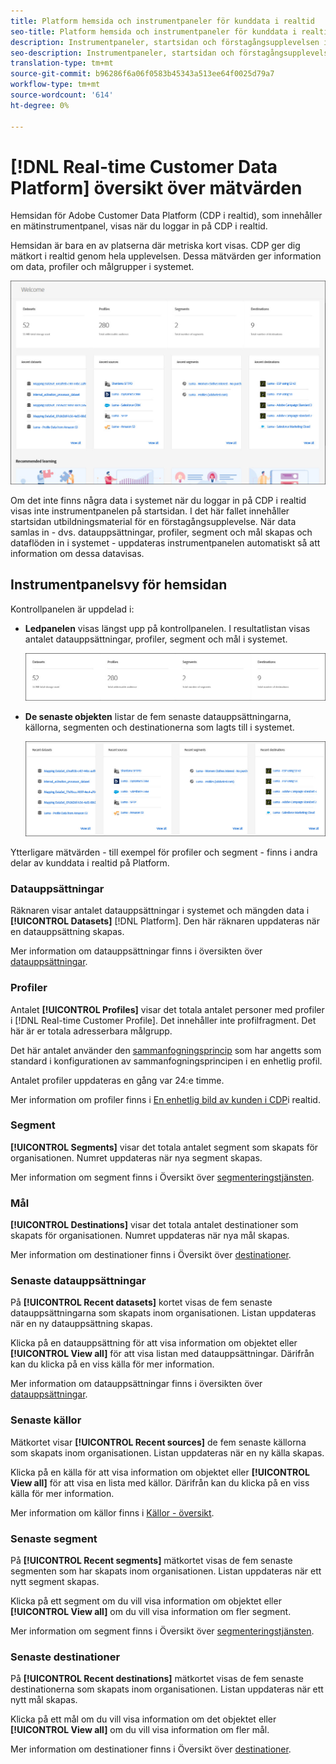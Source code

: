 ```yaml
---
title: Platform hemsida och instrumentpaneler för kunddata i realtid
seo-title: Platform hemsida och instrumentpaneler för kunddata i realtid
description: Instrumentpaneler, startsidan och förstagångsupplevelsen i Adobe Experience Platform
seo-description: Instrumentpaneler, startsidan och förstagångsupplevelsen i Adobe Experience Platform
translation-type: tm+mt
source-git-commit: b96286f6a06f0583b45343a513ee64f0025d79a7
workflow-type: tm+mt
source-wordcount: '614'
ht-degree: 0%

---
```



# [!DNL Real-time Customer Data Platform] översikt över mätvärden

Hemsidan för Adobe Customer Data Platform (CDP i realtid), som innehåller en mätinstrumentpanel, visas när du loggar in på CDP i realtid.

Hemsidan är bara en av platserna där metriska kort visas. CDP ger dig mätkort i realtid genom hela upplevelsen. Dessa mätvärden ger information om data, profiler och målgrupper i systemet.

![bild](assets/home2.jpg)

Om det inte finns några data i systemet när du loggar in på CDP i realtid visas inte instrumentpanelen på startsidan. I det här fallet innehåller startsidan utbildningsmaterial för en förstagångsupplevelse. När data samlas in - dvs. <!--sources-->datauppsättningar, profiler, segment och mål skapas och dataflöden in i systemet - uppdateras instrumentpanelen automatiskt så att information om dessa data<!-- in metric cards-->visas.

## Instrumentpanelsvy för hemsidan

<!--The dashboard shows information in several areas. Each category of information displays for the time range shown beneath the data.-->

Kontrollpanelen är uppdelad i<!-- two areas.-->:

* **Ledpanelen** visas längst upp på kontrollpanelen. I resultatlistan visas antalet datauppsättningar, profiler, segment och mål i systemet.

   ![bild](assets/home-leaderboard2.jpg)

<!-- * **Metric cards** display beneath the leaderboard. Metric cards show additional information, such as percentages or trends. Metric cards appear as data is collected.
    ![image](assets/home-metrics.jpg)
Some information is shown in different ways on both the leaderboard and metric cards. -->
* **De senaste objekten** listar de fem senaste datauppsättningarna, källorna, segmenten och destinationerna som lagts till i systemet.

   ![bild](assets/home-recent.jpg)

Ytterligare mätvärden - till exempel för profiler och segment - finns i andra delar av kunddata i realtid på Platform.

### Datauppsättningar

Räknaren visar antalet datauppsättningar i systemet och mängden data i **[!UICONTROL Datasets]** [!DNL Platform]. Den här räknaren uppdateras när en datauppsättning skapas.

Mer information om datauppsättningar finns i översikten över [datauppsättningar](../catalog/datasets/overview.md).

### Profiler

Antalet **[!UICONTROL Profiles]** visar det totala antalet personer med profiler i [!DNL Real-time Customer Profile]. Det innehåller inte profilfragment. Det här är er totala adresserbara målgrupp.

Det här antalet använder den [sammanfogningsprincip](profile/merge-policies.md) som har angetts som standard i konfigurationen av sammanfogningsprincipen i en enhetlig profil.

Antalet profiler uppdateras en gång var 24:e timme.

Mer information om profiler finns i [En enhetlig bild av kunden i CDP](profile/profile-overview.md)i realtid.

### Segment

**[!UICONTROL Segments]** visar det totala antalet segment som skapats för organisationen. Numret uppdateras när nya segment skapas.

Mer information om segment finns i Översikt över [segmenteringstjänsten](segmentation/segmentation-overview.md).

### Mål 

**[!UICONTROL Destinations]** visar det totala antalet destinationer som skapats för organisationen. Numret uppdateras när nya mål skapas.

Mer information om destinationer finns i Översikt över [destinationer](destinations/destinations-overview.md).

<!-- ### Successful profile records

In the leaderboard **[!UICONTROL Successful profile records]** shows the total number of records that have been successfully processed into the profile.

There is also a metric card that shows the percentage of successful records. Click **[!UICONTROL View datasets]** to see more details about the profile records. Hover over the colored area of the graph to see additional details:

![image](assets/home-profilerecords-details.PNG)

The number of successful profile records is updated hourly. 

For more information about profiles, see [A unified view of your customer in Real-time CDP](profile/profile-overview.md).

### Total profile records

The **[!UICONTROL Total profile records]** metric card shows the total number of data records enabled to feed into the profiles, and the percentage that are successful, updated once per day. This does not include all data in the data lake, because some data might not be enabled to feed into the profiles.

 Hover over the colored area of the graph to see additional details about the successful profiles:

![image](assets/home-profile-details.PNG)

Click **[!UICONTROL View profiles]** to see more details about the profile records.

For more information about profiles, see [A unified view of your customer in Real-time CDP](profile/profile-overview.md).

For more information about viewing a specific profile, see [Profile viewer](profile/profile-viewer.md).

### Failed profile records

In the leaderboard, **[!UICONTROL Failed profile records]** counts the number of records that failed to process into the profile.

The **[!UICONTROL Failed profile records]** metric card shows this count, and includes a graphical representation that helps you see how failures have trended during the time shown below the graphic. This chart is updated hourly. Click **[!UICONTROL View datasets]** to see more details about the profile records.

The number of failed profile records is updated hourly. -->

### Senaste datauppsättningar

På **[!UICONTROL Recent datasets]** kortet visas de fem senaste datauppsättningarna som skapats inom organisationen. Listan uppdateras när en ny datauppsättning skapas.

Klicka på en datauppsättning för att visa information om objektet eller **[!UICONTROL View all]** för att visa listan med datauppsättningar. Därifrån kan du klicka på en viss källa för mer information.

Mer information om datauppsättningar finns i översikten över [datauppsättningar](../catalog/datasets/overview.md).

### Senaste källor

Mätkortet visar **[!UICONTROL Recent sources]** de fem senaste källorna som skapats inom organisationen. Listan uppdateras när en ny källa skapas.

Klicka på en källa för att visa information om objektet eller **[!UICONTROL View all]** för att visa en lista med källor. Därifrån kan du klicka på en viss källa för mer information.

Mer information om källor finns i [Källor - översikt](sources/sources-overview.md).

### Senaste segment

På **[!UICONTROL Recent segments]** mätkortet visas de fem senaste segmenten som har skapats inom organisationen. Listan uppdateras när ett nytt segment skapas.

Klicka på ett segment om du vill visa information om objektet eller **[!UICONTROL View all]** om du vill visa information om fler segment.

Mer information om segment finns i Översikt över [segmenteringstjänsten](segmentation/segmentation-overview.md).

### Senaste destinationer

På **[!UICONTROL Recent destinations]** mätkortet visas de fem senaste destinationerna som skapats inom organisationen. Listan uppdateras när ett nytt mål skapas.

Klicka på ett mål om du vill visa information om det objektet eller **[!UICONTROL View all]** om du vill visa information om fler mål.

Mer information om destinationer finns i Översikt över [destinationer](destinations/destinations-overview.md).
